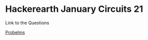 # Hackerearth January Circuits 21

Link to the Questions

[Probelms](https://www.hackerearth.com/challenges/competitive/january-circuits-21/problems/)
